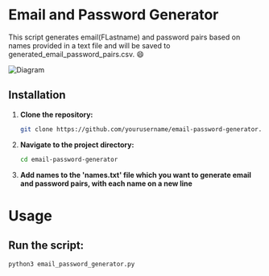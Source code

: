 # Email and Password Generator

This script generates email(FLastname) and password pairs based on names provided in a text file and will be saved to generated_email_password_pairs.csv. :smile:

![Diagram](/email-password-gen-scripts/email-password-generator-flowchart.png)

## Installation

1. **Clone the repository:**

   ```sh
   git clone https://github.com/yourusername/email-password-generator.git

2. **Navigate to the project directory:**
    ```sh
    cd email-password-generator

3. **Add names to the 'names.txt' file which you want to generate email and password pairs, with each name on a new line**

# Usage

## Run the script:
```sh
python3 email_password_generator.py
